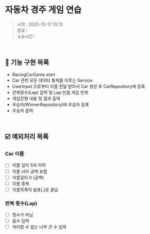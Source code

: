 # 자동차 경주 게임 연습
> 시작 : 2020-12-17 10:13  
> 종료 :   
> 소요시간 : 

<br>

## 🎯 기능 구현 목록
- RacingCarGame start
- Car 관련 모든 데이터 통제를 이루는 Service
- UserInput 으로부터 이름 전달 받아서 Car 생성 후 CarRepository에 등록
- 반복횟수(Lap) 입력 및 Lap 만큼 게임 반복
- 게임진행 내용 및 결과 출력
- 우승자(WinnerRepository)에 우승자 등록
- 우승자 출력

<br>

## ☑️ 예외처리 목록
### Car 이름
- [ ] 이름 길이 5자 이하
- [ ] 이름 사이 공백 포함
- [ ] 이름길이 0 (공백)
- [ ] 이름 중복
- [ ] 이름목록이 쉼표(,)로 끝남

### 반복 횟수(Lap)
- [ ] 정수가 아님
- [ ] 음수 입력
- [ ] 처리할 수 없는 너무 큰 수 입력